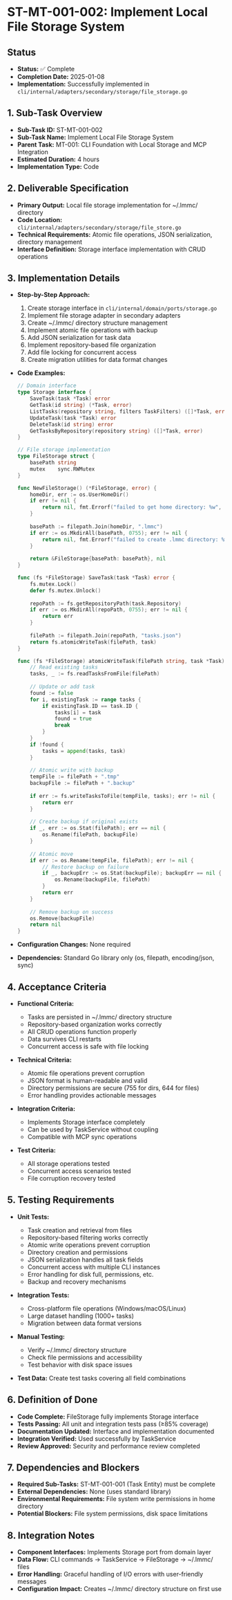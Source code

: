 # ST-MT-001-002: Implement Local File Storage System

## Status
- **Status:** ✅ Complete
- **Completion Date:** 2025-01-08
- **Implementation:** Successfully implemented in `cli/internal/adapters/secondary/storage/file_storage.go`

## 1. Sub-Task Overview
- **Sub-Task ID:** ST-MT-001-002
- **Sub-Task Name:** Implement Local File Storage System
- **Parent Task:** MT-001: CLI Foundation with Local Storage and MCP Integration
- **Estimated Duration:** 4 hours
- **Implementation Type:** Code

## 2. Deliverable Specification
- **Primary Output:** Local file storage implementation for ~/.lmmc/ directory
- **Code Location:** `cli/internal/adapters/secondary/storage/file_store.go`
- **Technical Requirements:** Atomic file operations, JSON serialization, directory management
- **Interface Definition:** Storage interface implementation with CRUD operations

## 3. Implementation Details
- **Step-by-Step Approach:**
  1. Create storage interface in `cli/internal/domain/ports/storage.go`
  2. Implement file storage adapter in secondary adapters
  3. Create ~/.lmmc/ directory structure management
  4. Implement atomic file operations with backup
  5. Add JSON serialization for task data
  6. Implement repository-based file organization
  7. Add file locking for concurrent access
  8. Create migration utilities for data format changes

- **Code Examples:**
  ```go
  // Domain interface
  type Storage interface {
      SaveTask(task *Task) error
      GetTask(id string) (*Task, error)
      ListTasks(repository string, filters TaskFilters) ([]*Task, error)
      UpdateTask(task *Task) error
      DeleteTask(id string) error
      GetTasksByRepository(repository string) ([]*Task, error)
  }
  
  // File storage implementation
  type FileStorage struct {
      basePath string
      mutex    sync.RWMutex
  }
  
  func NewFileStorage() (*FileStorage, error) {
      homeDir, err := os.UserHomeDir()
      if err != nil {
          return nil, fmt.Errorf("failed to get home directory: %w", err)
      }
      
      basePath := filepath.Join(homeDir, ".lmmc")
      if err := os.MkdirAll(basePath, 0755); err != nil {
          return nil, fmt.Errorf("failed to create .lmmc directory: %w", err)
      }
      
      return &FileStorage{basePath: basePath}, nil
  }
  
  func (fs *FileStorage) SaveTask(task *Task) error {
      fs.mutex.Lock()
      defer fs.mutex.Unlock()
      
      repoPath := fs.getRepositoryPath(task.Repository)
      if err := os.MkdirAll(repoPath, 0755); err != nil {
          return err
      }
      
      filePath := filepath.Join(repoPath, "tasks.json")
      return fs.atomicWriteTask(filePath, task)
  }
  
  func (fs *FileStorage) atomicWriteTask(filePath string, task *Task) error {
      // Read existing tasks
      tasks, _ := fs.readTasksFromFile(filePath)
      
      // Update or add task
      found := false
      for i, existingTask := range tasks {
          if existingTask.ID == task.ID {
              tasks[i] = task
              found = true
              break
          }
      }
      if !found {
          tasks = append(tasks, task)
      }
      
      // Atomic write with backup
      tempFile := filePath + ".tmp"
      backupFile := filePath + ".backup"
      
      if err := fs.writeTasksToFile(tempFile, tasks); err != nil {
          return err
      }
      
      // Create backup if original exists
      if _, err := os.Stat(filePath); err == nil {
          os.Rename(filePath, backupFile)
      }
      
      // Atomic move
      if err := os.Rename(tempFile, filePath); err != nil {
          // Restore backup on failure
          if _, backupErr := os.Stat(backupFile); backupErr == nil {
              os.Rename(backupFile, filePath)
          }
          return err
      }
      
      // Remove backup on success
      os.Remove(backupFile)
      return nil
  }
  ```

- **Configuration Changes:** None required
- **Dependencies:** Standard Go library only (os, filepath, encoding/json, sync)

## 4. Acceptance Criteria
- **Functional Criteria:**
  - Tasks are persisted in ~/.lmmc/ directory structure
  - Repository-based organization works correctly
  - All CRUD operations function properly
  - Data survives CLI restarts
  - Concurrent access is safe with file locking
  
- **Technical Criteria:**
  - Atomic file operations prevent corruption
  - JSON format is human-readable and valid
  - Directory permissions are secure (755 for dirs, 644 for files)
  - Error handling provides actionable messages
  
- **Integration Criteria:**
  - Implements Storage interface completely
  - Can be used by TaskService without coupling
  - Compatible with MCP sync operations
  
- **Test Criteria:**
  - All storage operations tested
  - Concurrent access scenarios tested
  - File corruption recovery tested

## 5. Testing Requirements
- **Unit Tests:**
  - Task creation and retrieval from files
  - Repository-based filtering works correctly
  - Atomic write operations prevent corruption
  - Directory creation and permissions
  - JSON serialization handles all task fields
  - Concurrent access with multiple CLI instances
  - Error handling for disk full, permissions, etc.
  - Backup and recovery mechanisms

- **Integration Tests:**
  - Cross-platform file operations (Windows/macOS/Linux)
  - Large dataset handling (1000+ tasks)
  - Migration between data format versions
  
- **Manual Testing:** 
  - Verify ~/.lmmc/ directory structure
  - Check file permissions and accessibility
  - Test behavior with disk space issues
  
- **Test Data:** Create test tasks covering all field combinations

## 6. Definition of Done
- **Code Complete:** FileStorage fully implements Storage interface
- **Tests Passing:** All unit and integration tests pass (≥85% coverage)
- **Documentation Updated:** Interface and implementation documented
- **Integration Verified:** Used successfully by TaskService
- **Review Approved:** Security and performance review completed

## 7. Dependencies and Blockers
- **Required Sub-Tasks:** ST-MT-001-001 (Task Entity) must be complete
- **External Dependencies:** None (uses standard library)
- **Environmental Requirements:** File system write permissions in home directory
- **Potential Blockers:** File system permissions, disk space limitations

## 8. Integration Notes
- **Component Interfaces:** Implements Storage port from domain layer
- **Data Flow:** CLI commands → TaskService → FileStorage → ~/.lmmc/ files
- **Error Handling:** Graceful handling of I/O errors with user-friendly messages
- **Configuration Impact:** Creates ~/.lmmc/ directory structure on first use